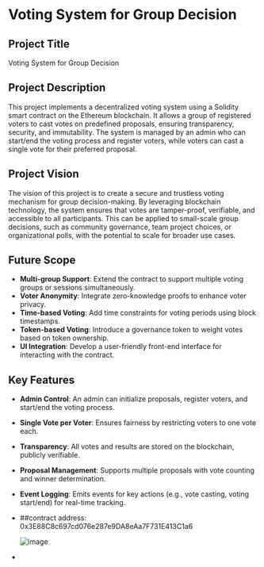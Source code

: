 # Voting System for Group Decision

## Project Title
Voting System for Group Decision

## Project Description
This project implements a decentralized voting system using a Solidity smart contract on the Ethereum blockchain. It allows a group of registered voters to cast votes on predefined proposals, ensuring transparency, security, and immutability. The system is managed by an admin who can start/end the voting process and register voters, while voters can cast a single vote for their preferred proposal.

## Project Vision
The vision of this project is to create a secure and trustless voting mechanism for group decision-making. By leveraging blockchain technology, the system ensures that votes are tamper-proof, verifiable, and accessible to all participants. This can be applied to small-scale group decisions, such as community governance, team project choices, or organizational polls, with the potential to scale for broader use cases.

## Future Scope
- **Multi-group Support**: Extend the contract to support multiple voting groups or sessions simultaneously.
- **Voter Anonymity**: Integrate zero-knowledge proofs to enhance voter privacy.
- **Time-based Voting**: Add time constraints for voting periods using block timestamps.
- **Token-based Voting**: Introduce a governance token to weight votes based on token ownership.
- **UI Integration**: Develop a user-friendly front-end interface for interacting with the contract.

## Key Features
- **Admin Control**: An admin can initialize proposals, register voters, and start/end the voting process.
- **Single Vote per Voter**: Ensures fairness by restricting voters to one vote each.
- **Transparency**: All votes and results are stored on the blockchain, publicly verifiable.
- **Proposal Management**: Supports multiple proposals with vote counting and winner determination.
- **Event Logging**: Emits events for key actions (e.g., vote casting, voting start/end) for real-time tracking.
- 
  ##contract address:
   0x3E88C8c697cd076e287e9DA8eAa7F731E413C1a6

  ![image](https://github.com/user-attachments/assets/2b1fa434-f38b-49ca-b412-a056e45802b3)

- 
